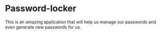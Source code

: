 # Password-locker
This is an amazing application that will help us manage our passwords and even generate new passwords for us.
